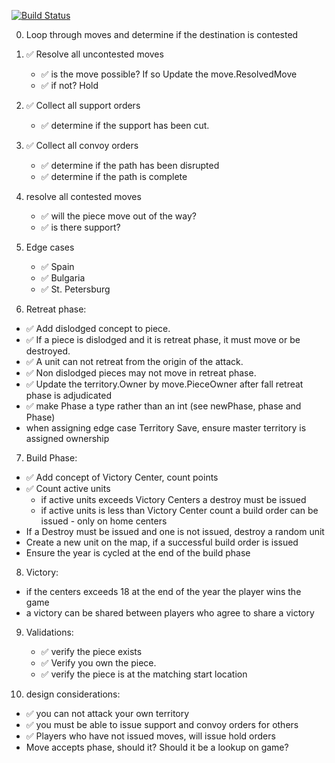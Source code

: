 [![Build Status](https://github.com/fogonthedowns/diplomatic/workflows/Go/badge.svg)](https://github.com/fogonthedowns/diplomatic/actions)

0. Loop through moves and determine if the destination is contested

1. ✅ Resolve all uncontested moves
   - ✅ is the move possible? If so Update the move.ResolvedMove
   - ✅ if not? Hold 

2. ✅ Collect all support orders
   - ✅ determine if the support has been cut.

3. ✅ Collect all convoy orders
   - ✅ determine if the path has been disrupted
   - ✅ determine if the path is complete

4. resolve all contested moves
   - ✅ will the piece move out of the way?
   - ✅ is there support?

5. Edge cases
   - ✅ Spain
   - ✅ Bulgaria
   - ✅ St. Petersburg

6. Retreat phase:
  - ✅ Add dislodged concept to piece.
  - ✅ If a piece is dislodged and it is retreat phase, it must move or be destroyed. 
  - ✅ A unit can not retreat from the origin of the attack.
  - ✅ Non dislodged pieces may not move in retreat phase.
  - ✅ Update the territory.Owner by move.PieceOwner after fall retreat phase is adjudicated
  - ✅ make Phase a type rather than an int (see newPhase, phase and Phase)
  - when assigning edge case Territory Save, ensure master territory is assigned ownership

7. Build Phase:
  - ✅ Add concept of Victory Center, count points
  - ✅ Count active units
     - if active units exceeds Victory Centers a destroy must be issued
     - if active units is less than Victory Center count a build order can be issued - only on home centers
  - If a Destroy must be issued and one is not issued, destroy a random unit
  - Create a new unit on the map, if a successful build order is issued
  - Ensure the year is cycled at the end of the build phase

8. Victory:
  - if the centers exceeds 18 at the end of the year the player wins the game
  - a victory can be shared between players who agree to share a victory

9. Validations:
    - ✅ verify the piece exists
    - ✅ Verify you own the piece.
    - ✅ verify the piece is at the matching start location 

10. design considerations:
  - ✅ you can not attack your own territory
  - ✅ you must be able to issue support and convoy orders for others
  - ✅ Players who have not issued moves, will issue hold orders
  - Move accepts phase, should it? Should it be a lookup on game?
